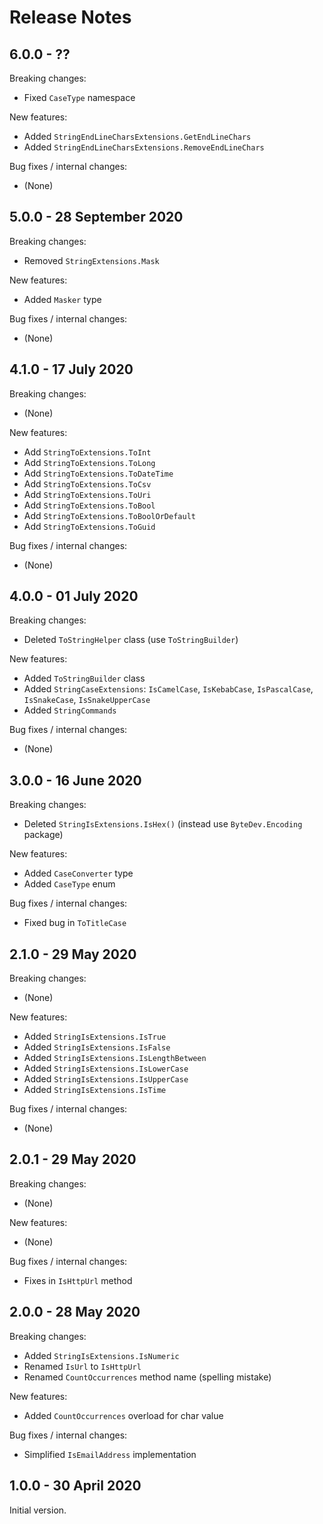 # Release Notes

## 6.0.0 - ??

Breaking changes:
- Fixed `CaseType` namespace

New features:
- Added `StringEndLineCharsExtensions.GetEndLineChars`
- Added `StringEndLineCharsExtensions.RemoveEndLineChars`

Bug fixes / internal changes:
- (None)

## 5.0.0 - 28 September 2020

Breaking changes:
- Removed `StringExtensions.Mask`

New features:
- Added `Masker` type

Bug fixes / internal changes:
- (None)

## 4.1.0 - 17 July 2020

Breaking changes:
- (None)

New features:
- Add `StringToExtensions.ToInt`
- Add `StringToExtensions.ToLong`
- Add `StringToExtensions.ToDateTime`
- Add `StringToExtensions.ToCsv`
- Add `StringToExtensions.ToUri`
- Add `StringToExtensions.ToBool`
- Add `StringToExtensions.ToBoolOrDefault`
- Add `StringToExtensions.ToGuid`

Bug fixes / internal changes:
- (None)

## 4.0.0 - 01 July 2020

Breaking changes:
- Deleted `ToStringHelper` class (use `ToStringBuilder`) 

New features:
- Added `ToStringBuilder` class
- Added `StringCaseExtensions`: `IsCamelCase`, `IsKebabCase`, `IsPascalCase`, `IsSnakeCase`, `IsSnakeUpperCase`
- Added `StringCommands`

Bug fixes / internal changes:
- (None)

## 3.0.0 - 16 June 2020

Breaking changes:
- Deleted `StringIsExtensions.IsHex()` (instead use `ByteDev.Encoding` package)

New features:
- Added `CaseConverter` type
- Added `CaseType` enum

Bug fixes / internal changes:
- Fixed bug in `ToTitleCase`

## 2.1.0 - 29 May 2020

Breaking changes:
- (None)

New features:
- Added `StringIsExtensions.IsTrue`
- Added `StringIsExtensions.IsFalse`
- Added `StringIsExtensions.IsLengthBetween`
- Added `StringIsExtensions.IsLowerCase`
- Added `StringIsExtensions.IsUpperCase`
- Added `StringIsExtensions.IsTime`

Bug fixes / internal changes:
- (None)

## 2.0.1 - 29 May 2020

Breaking changes:
- (None)

New features:
- (None)

Bug fixes / internal changes:
- Fixes in `IsHttpUrl` method

## 2.0.0 - 28 May 2020

Breaking changes:
- Added `StringIsExtensions.IsNumeric`
- Renamed `IsUrl` to `IsHttpUrl`
- Renamed `CountOccurrences` method name (spelling mistake)

New features:
- Added `CountOccurrences` overload for char value

Bug fixes / internal changes:
- Simplified `IsEmailAddress` implementation

## 1.0.0 - 30 April 2020

Initial version.
